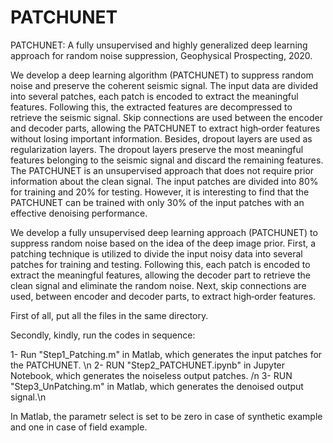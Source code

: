 # PATCHUNET
PATCHUNET: A fully unsupervised and highly generalized deep learning approach for random noise suppression, Geophysical Prospecting, 2020.

We develop a deep learning algorithm (PATCHUNET) to suppress random noise and preserve the coherent seismic signal. The input data are divided into several patches, each patch is encoded to extract the meaningful features. Following this, the extracted features are decompressed to retrieve the seismic signal. Skip connections are used between the encoder and decoder parts, allowing the PATCHUNET to extract high‐order features without losing important information. Besides, dropout layers are used as regularization layers. The dropout layers preserve the most meaningful features belonging to the seismic signal and discard the remaining features. The PATCHUNET is an unsupervised approach that does not require prior information about the clean signal. The input patches are divided into 80% for training and 20% for testing. However, it is interesting to find that the PATCHUNET can be trained with only 30% of the input patches with an effective denoising performance.


We develop a fully unsupervised deep learning approach (PATCHUNET) to suppress random noise based on the idea of the deep image prior. First, a patching technique is utilized to divide the input noisy data into several patches for training and testing. Following this, each patch is encoded to extract the meaningful features, allowing the decoder part to retrieve the clean signal and eliminate the random noise. Next, skip connections are used, between encoder and decoder parts, to extract high‐order features. 

First of all, put all the files in the same directory.

Secondly, kindly, run the codes in sequence:

1- Run "Step1_Patching.m" in Matlab, which generates the input patches for the PATCHUNET. \n
2- RUN "Step2_PATCHUNET.ipynb" in Jupyter Notebook, which generates the noiseless output patches. /n
3- RUN "Step3_UnPatching.m" in Matlab, which generates the denoised output signal.\n

In Matlab, the parametr select is set to be zero in case of synthetic example and one in case of field example.

